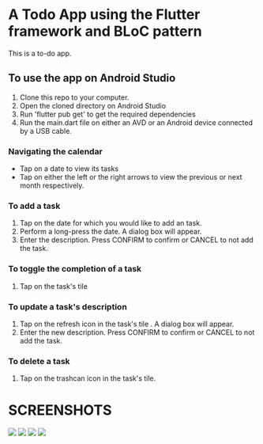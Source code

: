 #  A Todo App using the Flutter framework and BLoC pattern

This is a to-do app.

## To use the app on Android Studio
   1. Clone this repo to your computer.
   2. Open the cloned directory on Android Studio
   3. Run 'flutter pub get' to get the required dependencies
   4. Run the main.dart file on either an AVD or an Android device connected by a USB cable.

### Navigating the calendar
   - Tap on a date to view its tasks
   - Tap on either the left or the right arrows to view the previous or next month respectively.


### To add a task
  1. Tap on the date for which you would like to add an task.
  2. Perform a long-press the date. A dialog box will appear.
  3. Enter the description. Press CONFIRM to confirm or CANCEL to not add the task.

### To toggle the completion of a task
  1. Tap on the task's tile

### To update a task's description
  1. Tap on the refresh icon in the task's tile . A dialog box will appear.
  2. Enter the new description. Press CONFIRM to confirm or CANCEL to not add the task.

### To delete a task
  1. Tap on the trashcan icon in the task's tile.
  

# SCREENSHOTS
![](/imgs/sc4.jpg) ![](/imgs/sc2.jpg) ![](/imgs/sc3.jpg) ![](/imgs/sc1.jpg)










